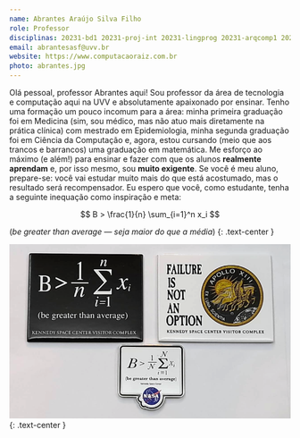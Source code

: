 ```yaml
---
name: Abrantes Araújo Silva Filho
role: Professor
disciplinas: 20231-bd1 20231-proj-int 20231-lingprog 20231-arqcomp1 20231-fc 20241-fc 20242-fc 20251-arqcomp1 20251-ed1 20251-ed2
email: abrantesasf@uvv.br
website: https://www.computacaoraiz.com.br
photo: abrantes.jpg
---
```


Olá pessoal, professor Abrantes aqui! Sou professor da área de tecnologia e
computação aqui na UVV e absolutamente apaixonado por ensinar. Tenho uma
formação um pouco incomum para a área: minha primeira graduação foi em
Medicina (sim, sou médico, mas não atuo mais diretamente na prática clínica)
com mestrado em Epidemiologia, minha segunda graduação foi em Ciência da
Computação e, agora, estou cursando (meio que aos trancos e barrancos) uma
graduação em matemática. Me esforço ao máximo (e além!) para ensinar e
fazer com que os alunos **realmente aprendam** e, por isso mesmo, sou
**muito exigente**. Se você é meu aluno, prepare-se: você vai estudar muito
mais do que está acostumado, mas o resultado será recompensador. Eu espero
que você, como estudante, tenha a seguinte inequação como inspiração e meta:

$$ B > \frac{1}{n} \sum_{i=1}^n x_i $$

(*be greater than average* &mdash; *seja maior do que a média*)
{: .text-center }

![seja maior do que a média](/assets/images/pessoal/be_greater_800x495.png)
{: .text-center }
